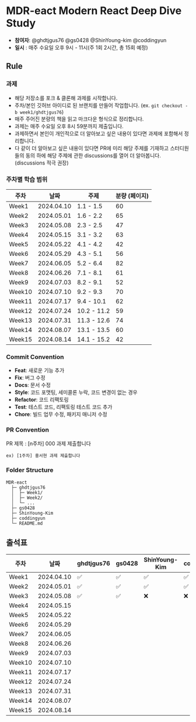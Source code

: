 # MDR-eact Modern React Deep Dive Study

- **참여자**: @ghdtjgus76 @gs0428 @ShinYoung-kim @coddingyun
- **일시** :  매주 수요일 오후 9시 - 11시(주 1회 2시간, 총 15회 예정)

## Rule

### 과제

- 해당 저장소를 포크 & 클론해 과제를 시작합니다.
- 주차/본인 깃허브 아이디로 된 브랜치를 만들어 작업합니다. (ex. `git checkout -b week1/ghdtjgus76`)
- 매주 주어진 분량의 책을 읽고 마크다운 형식으로 정리합니다.
- 과제는 매주 수요일 오후 8시 59분까지 제출입니다.
- 과제하면서 본인이 개인적으로 더 알아보고 싶은 내용이 있다면 과제에 포함해서 정리합니다.
- 다 같이 더 알아보고 싶은 내용이 있다면 PR에 미리 해당 주제를 기재하고 스터디원들의 동의 하에 해당 주제에 관한 discussions를 열어 더 알아봅니다. (discussions 적극 권장)

### 주차별 학습 범위

| 주차 | 날짜 | 주제 | 분량 (페이지) |
| --- | --- | --- | --- |
| Week1 | 2024.04.10 | 1.1 - 1.5 | 60 |
| Week2 | 2024.05.01 | 1.6 - 2.2 | 65 |
| Week3 | 2024.05.08 | 2.3 - 2.5 | 47 |
| Week4 | 2024.05.15 | 3.1 - 3.2 | 63 |
| Week5 | 2024.05.22 | 4.1 - 4.2 | 42 |
| Week6 | 2024.05.29 | 4.3 - 5.1 | 56 |
| Week7 | 2024.06.05 | 5.2 - 6.4 | 82 |
| Week8 | 2024.06.26 | 7.1 - 8.1 | 61 |
| Week9 | 2024.07.03 | 8.2 - 9.1 | 52 |
| Week10 | 2024.07.10 | 9.2 - 9.3 | 70 |
| Week11 | 2024.07.17 | 9.4 - 10.1 | 62 |
| Week12 | 2024.07.24 | 10.2 - 11.2 | 59 |
| Week13 | 2024.07.31 | 11.3 - 12.6 | 74 |
| Week14 | 2024.08.07 | 13.1 - 13.5 | 60 |
| Week15 | 2024.08.14 | 14.1 - 15.2 | 42 |

### Commit Convention

- **Feat**: 새로운 기능 추가
- **Fix**: 버그 수정
- **Docs**: 문서 수정
- **Style**: 코드 포맷팅, 세미콜론 누락, 코드 변경이 없는 경우
- **Refactor**: 코드 리팩토링
- **Test**: 테스트 코드, 리팩토링 테스트 코드 추가
- **Chore**: 빌드 업무 수정, 패키지 매니저 수정

### PR Convention

PR 제목 : [n주차] 000 과제 제출합니다

```
ex) [1주차] 홍서현 과제 제출합니다
```
### Folder Structure

```
MDR-eact
  ├─ ghdtjgus76
  │  ├─ Week1/
  │  ├─ Week2/
  │  └─ ...
  ├─ gs0428
  ├─ ShinYoung-Kim
  ├─ coddingyun
  └─ README.md
```

## 출석표

| 주차 | 날짜 | ghdtjgus76 | gs0428 | ShinYoung-Kim | coddingyun |
| --- | --- | --- | --- | --- | --- |
| Week1 | 2024.04.10 |✅|✅|✅|✅|
| Week2 | 2024.05.01 |✅|✅|✅|✅|
| Week3 | 2024.05.08 |✅|✅|❌|❌|
| Week4 | 2024.05.15 |  |  |  |  |
| Week5 | 2024.05.22 |  |  |  |  |
| Week6 | 2024.05.29 |  |  |  |  |
| Week7 | 2024.06.05 |  |  |  |  |
| Week8 | 2024.06.26 |  |  |  |  |
| Week9 | 2024.07.03 |  |  |  |  |
| Week10 | 2024.07.10 |  |  |  |  |
| Week11 | 2024.07.17 |  |  |  |  |
| Week12 | 2024.07.24 |  |  |  |  |
| Week13 | 2024.07.31 |  |  |  |  |
| Week14 | 2024.08.07 |  |  |  |  |
| Week15 | 2024.08.14 |  |  |  |  |
